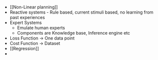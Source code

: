 - [[Non-Linear planning]]
- Reactive systems - Rule based, current stimuli based, no learning from past experiences
- Expert Systems
	- Emulate human experts
	- Components are Knowledge base, Inference engine etc
- Loss Function -> One data point
- Cost Function -> Dataset
- [[Regression]]
- 